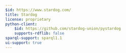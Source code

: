 ```yaml
---
$id: https://www.stardog.com/
title: Stardog
license: proprietary
python-client:
    $id: https://github.com/stardog-union/pystardog
    supports-rdflib: false
sparql-support: sparql1.1
ui-support: true
---
```

